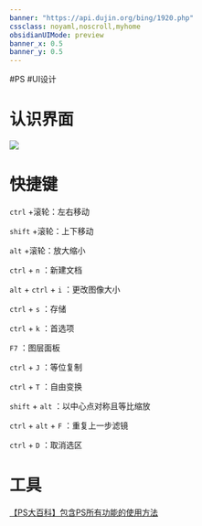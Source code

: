 ```yaml
---
banner: "https://api.dujin.org/bing/1920.php"
cssclass: noyaml,noscroll,myhome
obsidianUIMode: preview
banner_x: 0.5
banner_y: 0.5
---
```


#PS #UI设计

# 认识界面


![](https://obsidian-picture.oss-cn-qingdao.aliyuncs.com/my-img/ps1.png)


# 快捷键

`ctrl` +滚轮：左右移动

`shift` +滚轮：上下移动

`alt` +滚轮：放大缩小

`ctrl` + `n` ：新建文档

`alt` + `ctrl` + `i` ：更改图像大小

`ctrl` + `s` ：存储

`ctrl` + `k` ：首选项

`F7` ：图层面板

`ctrl` + `J` ：等位复制

`ctrl` + `T` ：自由变换

`shift` + `alt` ：以中心点对称且等比缩放

`ctrl` + `alt` + `F` ：重复上一步滤镜

`ctrl` + `D` ：取消选区

# 工具

[【PS大百科】包含PS所有功能的使用方法](https://www.bilibili.com/video/BV1eq4y1H7tQ)